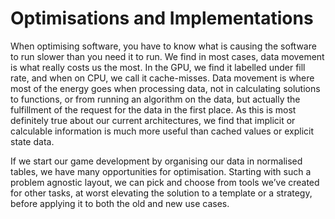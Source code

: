 Optimisations and Implementations
=================================

When optimising software, you have to know what is causing the software
to run slower than you need it to run. We find in most cases, data
movement is what really costs us the most. In the GPU, we find it
labelled under fill rate, and when on CPU, we call it cache-misses. Data
movement is where most of the energy goes when processing data, not in
calculating solutions to functions, or from running an algorithm on the
data, but actually the fulfillment of the request for the data in the
first place. As this is most definitely true about our current
architectures, we find that implicit or calculable information is much
more useful than cached values or explicit state data.

If we start our game development by organising our data in normalised
tables, we have many opportunities for optimisation. Starting with such
a problem agnostic layout, we can pick and choose from tools we’ve
created for other tasks, at worst elevating the solution to a template
or a strategy, before applying it to both the old and new use cases.


